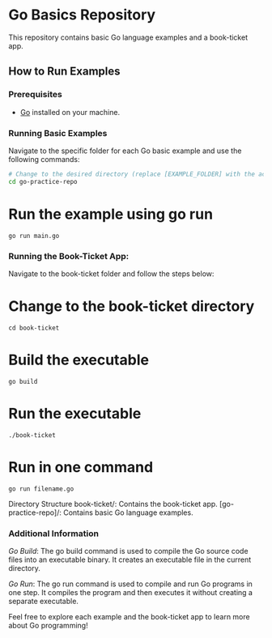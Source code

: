 # Go Basics Repository

This repository contains basic Go language examples and a book-ticket app.

## How to Run Examples

### Prerequisites

- [Go](https://golang.org/dl/) installed on your machine.

### Running Basic Examples

Navigate to the specific folder for each Go basic example and use the following commands:

```bash
# Change to the desired directory (replace [EXAMPLE_FOLDER] with the actual folder name)
cd go-practice-repo
```
# Run the example using go run
```
go run main.go
```
### Running the Book-Ticket App:
Navigate to the book-ticket folder and follow the steps below:

# Change to the book-ticket directory
```
cd book-ticket
```

# Build the executable
```
go build
```
# Run the executable
```
./book-ticket
```

# Run in one command
```
go run filename.go
```
Directory Structure
book-ticket/: Contains the book-ticket app.
[go-practice-repo]/: Contains basic Go language examples.

### Additional Information

*Go Build*: The go build command is used to compile the Go source code files into an executable binary. It creates an executable file in the current directory.

*Go Run*: The go run command is used to compile and run Go programs in one step. It compiles the program and then executes it without creating a separate executable.

Feel free to explore each example and the book-ticket app to learn more about Go programming!

